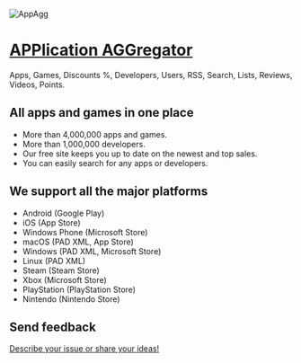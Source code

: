 ![AppAgg](https://appagg.co/i/apple-touch-icon.png)

# <a href="https://appagg.com">APPlication AGGregator</a>
Apps, Games, Discounts %, Developers, Users, RSS, Search, Lists, Reviews, Videos, Points.

## All apps and games in one place
* More than 4,000,000 apps and games. 
* More than 1,000,000 developers.
* Our free site keeps you up to date on the newest and top sales.
* You can easily search for any apps or developers.

## We support all the major platforms
* Android (Google Play)
* iOS (App Store)
* Windows Phone (Microsoft Store)
* macOS (PAD XML, App Store)
* Windows (PAD XML, Microsoft Store)
* Linux (PAD XML)
* Steam (Steam Store)
* Xbox (Microsoft Store)
* PlayStation (PlayStation Store)
* Nintendo (Nintendo Store)

## Send feedback
<a href="https://appagg.com/feedback/">Describe your issue or share your ideas!</a>
